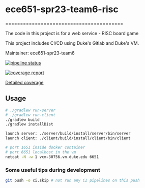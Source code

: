 # ece651-spr23-team6-risc
========================================

The code in this project is for a web service - RISC board game

This project includes CI/CD using Duke's Gitlab and Duke's VM.

Maintainer: ece651-spr23-team6

[![pipeline status](https://gitlab.oit.duke.edu/mw515/ece651-spr23-team6-risc/badges/main/pipeline.svg)](https://gitlab.oit.duke.edu/mw515/ece651-spr23-team6-risc/-/commits/main)

[![coverage report](https://gitlab.oit.duke.edu/mw515/ece651-spr23-team6-risc/badges/main/coverage.svg)](https://gitlab.oit.duke.edu/mw515/ece651-spr23-team6-risc/-/commits/main)

[Detailed coverage](https://mw515.pages.oit.duke.edu/ece651-spr23-team6-risc/dashboard.html)

## Usage
```bash
# ./gradlew run-server
# ./gradlew run-client
./gradlew build
./gradlew installDist

launch server: ./server/build/install/server/bin/server
launch client: ./client/build/install/client/bin/client
```


```bash
# port 1651 inside docker container
# port 6651 localhost in the vm
netcat -N -w 1 vcm-30756.vm.duke.edu 6651
```

### Some useful tips during development
```bash
git push -o ci.skip # not run any CI pipelines on this push
```


